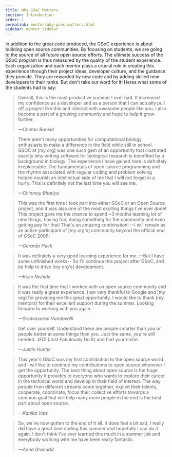 ```yaml
---
title: Why GSoC Matters
section: Introduction
order: 1
permalink: mentor/why-gsoc-matters.html
sidebar: mentor_sidebar
---
```


In addition to the great code produced, the GSoC experience is about building open source communities. By focusing on students, we are going to the source of all future open source efforts. The ultimate success of the GSoC program is thus measured by the quality of the student experience. Each organization and each mentor plays a crucial role in creating this experience through their project ideas, developer culture, and the guidance they provide. They are rewarded by new code and by adding skilled new developers to their ranks. But don't take our word for it! Heres what some of the students had to say:

> Overall, this is the most productive summer I ever had. It increased my confidence as a developer and as a person that I can actually pull off a project like this and interact with awesome people like you. I also become a part of a growing community and hope to help it grow further.
>
> *—Chetan Bansal*

> There aren't many opportunities for computational biology enthusiasts to make a difference in the field while still in school. GSOC at [my org] was one such gem of an opportunity that illustrated exactly why writing software for biological research is benefited by a background in biology. The experience I have gained here is definitely irreplaceable. The fundamentals of open-source programming and the rhythm associated with regular coding and problem solving helped nourish an intellectual side of me that I will not forget in a hurry. This is definitely not the last time you will see me.
>
> *—Chinmoy Bhatiya*

> This was the first time I took part into either GSoC or an Open Source project, and it was also one of the most exciting things I've ever done! This project gave me the chance to spend ~3 months learning lot of new things, having fun, doing something for the community and even getting pay for that! That's an amazing combination! --I will remain as an active participant of [my org's] community beyond the official end of GSoC 2009!
>
> *—Gerardo Huck*

> It was definitely a very good learning experience for me. --But I have some unfinished works-- So I'll continue this project after GSoC, and be help to drive [my org's] development.
>
> *—Kozo Nishida*

> It was the first time that I worked with an open source community and it was really a great experience. I am very thankful to Google and [my org] for providing me this great opportunity. I would like to thank [my mentors] for their excellent support during the summer. Looking forward to working with you again.
>
> *—Srinivasarao Vundavalli*

> Get over yourself. Understand there are people smarter than you or people better at some things than you. Just the same, you're still needed. JFDI (Just Fabulously Do It) and find your niche.
>
> *—Justin Hunter*

> This year's GSoC was my first contribution to the open source world and I will like to continue my contributions to open source whenever I get the opportunity. The best thing about open source is the huge opportunity it provides to everyone who wants to explore their career in the technical world and develop in their field of interest. The way people from different streams come together, exploit their talents, cooperate, coordinate, focus their collective efforts towards a common goal that will help many more people in the end is the best part about open source.
>
> *—Kanika Vats*

> So, we've now gotten to the end of it all. It does feel a bit sad, I really did have a great time coding this summer and hopefully I can do it again. I don't think I've ever learned this much in a summer job and everybody working with me have been really fantastic.
>
> *—Anna Granudd*

